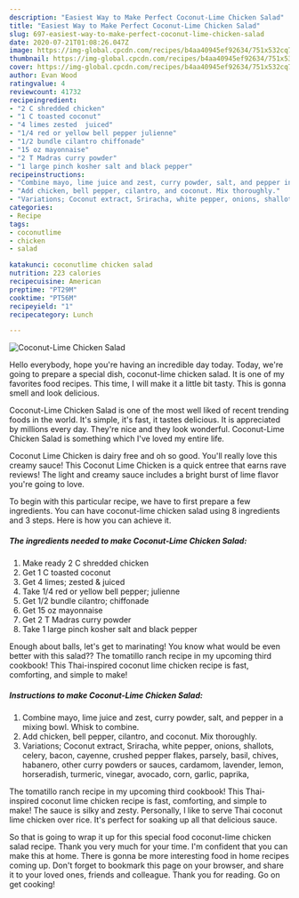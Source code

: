```yaml
---
description: "Easiest Way to Make Perfect Coconut-Lime Chicken Salad"
title: "Easiest Way to Make Perfect Coconut-Lime Chicken Salad"
slug: 697-easiest-way-to-make-perfect-coconut-lime-chicken-salad
date: 2020-07-21T01:08:26.047Z
image: https://img-global.cpcdn.com/recipes/b4aa40945ef92634/751x532cq70/coconut-lime-chicken-salad-recipe-main-photo.jpg
thumbnail: https://img-global.cpcdn.com/recipes/b4aa40945ef92634/751x532cq70/coconut-lime-chicken-salad-recipe-main-photo.jpg
cover: https://img-global.cpcdn.com/recipes/b4aa40945ef92634/751x532cq70/coconut-lime-chicken-salad-recipe-main-photo.jpg
author: Evan Wood
ratingvalue: 4
reviewcount: 41732
recipeingredient:
- "2 C shredded chicken"
- "1 C toasted coconut"
- "4 limes zested  juiced"
- "1/4 red or yellow bell pepper julienne"
- "1/2 bundle cilantro chiffonade"
- "15 oz mayonnaise"
- "2 T Madras curry powder"
- "1 large pinch kosher salt and black pepper"
recipeinstructions:
- "Combine mayo, lime juice and zest, curry powder, salt, and pepper in a mixing bowl. Whisk to combine."
- "Add chicken, bell pepper, cilantro, and coconut. Mix thoroughly."
- "Variations; Coconut extract, Sriracha, white pepper, onions, shallots, celery, bacon, cayenne, crushed pepper flakes, parsely, basil, chives, habanero, other curry powders or sauces, cardamom, lavender, lemon, horseradish, turmeric, vinegar, avocado, corn, garlic, paprika,"
categories:
- Recipe
tags:
- coconutlime
- chicken
- salad

katakunci: coconutlime chicken salad 
nutrition: 223 calories
recipecuisine: American
preptime: "PT29M"
cooktime: "PT56M"
recipeyield: "1"
recipecategory: Lunch

---
```



![Coconut-Lime Chicken Salad](https://img-global.cpcdn.com/recipes/b4aa40945ef92634/751x532cq70/coconut-lime-chicken-salad-recipe-main-photo.jpg)

Hello everybody, hope you're having an incredible day today. Today, we're going to prepare a special dish, coconut-lime chicken salad. It is one of my favorites food recipes. This time, I will make it a little bit tasty. This is gonna smell and look delicious.

Coconut-Lime Chicken Salad is one of the most well liked of recent trending foods in the world. It's simple, it's fast, it tastes delicious. It is appreciated by millions every day. They're nice and they look wonderful. Coconut-Lime Chicken Salad is something which I've loved my entire life.

Coconut Lime Chicken is dairy free and oh so good. You&#39;ll really love this creamy sauce! This Coconut Lime Chicken is a quick entree that earns rave reviews! The light and creamy sauce includes a bright burst of lime flavor you&#39;re going to love.


To begin with this particular recipe, we have to first prepare a few ingredients. You can have coconut-lime chicken salad using 8 ingredients and 3 steps. Here is how you can achieve it.

<!--inarticleads1-->

##### The ingredients needed to make Coconut-Lime Chicken Salad:

1. Make ready 2 C shredded chicken
1. Get 1 C toasted coconut
1. Get 4 limes; zested &amp; juiced
1. Take 1/4 red or yellow bell pepper; julienne
1. Get 1/2 bundle cilantro; chiffonade
1. Get 15 oz mayonnaise
1. Get 2 T Madras curry powder
1. Take 1 large pinch kosher salt and black pepper


Enough about balls, let&#39;s get to marinating! You know what would be even better with this salad?? The tomatillo ranch recipe in my upcoming third cookbook! This Thai-inspired coconut lime chicken recipe is fast, comforting, and simple to make! 

<!--inarticleads2-->

##### Instructions to make Coconut-Lime Chicken Salad:

1. Combine mayo, lime juice and zest, curry powder, salt, and pepper in a mixing bowl. Whisk to combine.
1. Add chicken, bell pepper, cilantro, and coconut. Mix thoroughly.
1. Variations; Coconut extract, Sriracha, white pepper, onions, shallots, celery, bacon, cayenne, crushed pepper flakes, parsely, basil, chives, habanero, other curry powders or sauces, cardamom, lavender, lemon, horseradish, turmeric, vinegar, avocado, corn, garlic, paprika,


The tomatillo ranch recipe in my upcoming third cookbook! This Thai-inspired coconut lime chicken recipe is fast, comforting, and simple to make! The sauce is silky and zesty. Personally, I like to serve Thai coconut lime chicken over rice. It&#39;s perfect for soaking up all that delicious sauce. 

So that is going to wrap it up for this special food coconut-lime chicken salad recipe. Thank you very much for your time. I'm confident that you can make this at home. There is gonna be more interesting food in home recipes coming up. Don't forget to bookmark this page on your browser, and share it to your loved ones, friends and colleague. Thank you for reading. Go on get cooking!
